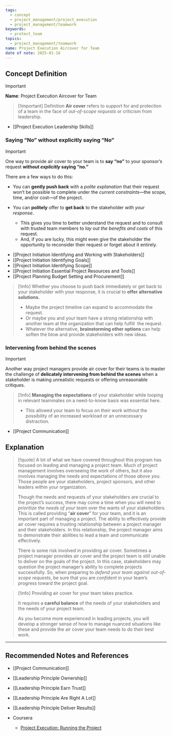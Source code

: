 ```yaml
---
tags:
  - concept
  - project_management/project_execution
  - project_management/teamwork
keywords:
  - protect_team
topics:
  - project_management/teamwork
name: Project Execution Aircover for Team
date of note: 2025-01-16
---
```


## Concept Definition

>[!important]
>**Name**: Project Execution Aircover for Team

>[!important] Definition
>**Air cover** refers to support for and protection of a team in the face of *out-of-scope requests* or criticism from leadership.

- [[Project Execution Leadership Skills]]

### Saying “No” without explicitly saying “No”

>[!important]
>
>
>One way to provide air cover to your team is to **say “no”** to your sponsor’s request **without _explicitly_ saying “no.”**
>
>There are a few ways to do this:
> 
> - You can **gently push back** with a *polite explanation* that their request won’t be possible to complete under the *current constraints*—the scope, time, and/or cost—of the project. 
>     
> - You can **politely** offer to **get back** to the stakeholder *with your response*. 
> 	- This gives you time to better understand the request and to consult with trusted team members to *lay out the benefits and costs* of this request. 
> 	- And, if you are lucky, this might even give the stakeholder the opportunity to reconsider their request or forget about it entirely.

- [[Project Initiation Identifying and Working with Stakeholders]]
- [[Project Initiation Identifying Goals]]
- [[Project Initiation Identifying Scope]]
- [[Project Initiation Essential Project Resources and Tools]]
- [[Project Planning Budget Setting and Procurement]]



>[!info]
>Whether you choose to push back immediately or get back to your stakeholder with your response, it is crucial to **offer alternative solutions.**
>- Maybe the project timeline can expand to accommodate the request. 
>- Or maybe you and your team have a strong relationship with another team at the organization that can help fulfill  the request. 
>- Whatever the alternative, **brainstorming other options** can help soften the blow and provide stakeholders with new ideas.

### Intervening from behind the scenes

>[!important]
>Another way project managers provide air cover for their teams is to master the challenge of **delicately intervening from behind the scenes** when a stakeholder is making unrealistic requests or offering unreasonable critiques.

>[!info]
>**Managing the expectations** of your stakeholder while looping in relevant teammates on a need-to-know basis was essential here. 
>- This allowed your team to focus on their work without the possibility of an increased workload or an unnecessary distraction.

- [[Project Communication]]


## Explanation

>[!quote]
>A lot of what we have covered throughout this program has focused on leading and managing a project team. Much of project management involves overseeing the work of others, but it also involves managing the needs and expectations of those *above you*. Those people are your stakeholders, project sponsors, and other leaders within your organization. 
>
>Though the needs and requests of your stakeholders are crucial to the project’s success, there may come a time when you will need to *prioritize the needs of your team* over the wants of your stakeholders. This is called providing “**air cover**” for your team, and it is an important part of managing a project. The ability to effectively provide air cover requires a trusting relationship between a project manager and their stakeholders. In this relationship, the project manager aims to demonstrate their abilities to lead a team and communicate effectively. 
>
>There is some risk involved in providing air cover. Sometimes a project manager provides air cover and the project team is still unable to deliver on the goals of the project. In this case, stakeholders may question the project manager’s ability to complete projects successfully. So, when preparing to *defend your team against out-of-scope requests*, be sure that you are *confident* in your team’s progress toward the project goal.

>[!info]
>Providing air cover for your team takes practice. 
>
>It requires a **careful balance** of the needs of your stakeholders and the needs of your project team. 
>
>As you become more experienced in leading projects, you will develop a stronger sense of how to manage nuanced situations like these and provide the air cover your team needs to do their best work.




-----------
##  Recommended Notes and References

- [[Project Communication]]

- [[Leadership Principle Ownership]]
- [[Leadership Principle Earn Trust]]
- [[Leadership Principle Are Right A Lot]]
- [[Leadership Principle Deliver Results]]


- Coursera
	- [Project Execution: Running the Project](https://www.coursera.org/learn/project-execution-google/home/welcome)